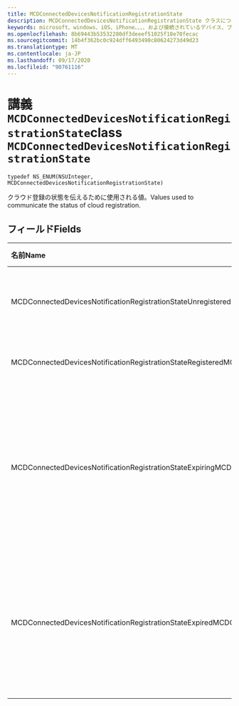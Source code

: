 ```yaml
---
title: MCDConnectedDevicesNotificationRegistrationState
description: MCDConnectedDevicesNotificationRegistrationState クラスについて説明します。 これらの値は、クラウド登録の状態を伝えるために使用されます。
keywords: microsoft、windows、iOS、iPhone、、、、および接続されているデバイス、プロジェクトローマ
ms.openlocfilehash: 8b69443b53532280df3deeef51025f18e70fecac
ms.sourcegitcommit: 14b4f362bc0c924dff6493490c80624273d49d23
ms.translationtype: MT
ms.contentlocale: ja-JP
ms.lasthandoff: 09/17/2020
ms.locfileid: "90761116"
---
```

# <a name="class-mcdconnecteddevicesnotificationregistrationstate"></a><span data-ttu-id="4342f-105">講義 `MCDConnectedDevicesNotificationRegistrationState`</span><span class="sxs-lookup"><span data-stu-id="4342f-105">class `MCDConnectedDevicesNotificationRegistrationState`</span></span> 

```
typedef NS_ENUM(NSUInteger, MCDConnectedDevicesNotificationRegistrationState)
```  
<span data-ttu-id="4342f-106">クラウド登録の状態を伝えるために使用される値。</span><span class="sxs-lookup"><span data-stu-id="4342f-106">Values used to communicate the status of cloud registration.</span></span>

## <a name="fields"></a><span data-ttu-id="4342f-107">フィールド</span><span class="sxs-lookup"><span data-stu-id="4342f-107">Fields</span></span>

| <span data-ttu-id="4342f-108">名前</span><span class="sxs-lookup"><span data-stu-id="4342f-108">Name</span></span>                              |   <span data-ttu-id="4342f-109">[値]</span><span class="sxs-lookup"><span data-stu-id="4342f-109">Value</span></span>     | <span data-ttu-id="4342f-110">説明</span><span class="sxs-lookup"><span data-stu-id="4342f-110">Description</span></span> |
|:----------------------------------|:------|:-------------------------------|
| <span data-ttu-id="4342f-111">MCDConnectedDevicesNotificationRegistrationStateUnregistered</span><span class="sxs-lookup"><span data-stu-id="4342f-111">MCDConnectedDevicesNotificationRegistrationStateUnregistered</span></span> | <span data-ttu-id="4342f-112">0</span><span class="sxs-lookup"><span data-stu-id="4342f-112">0</span></span> | <span data-ttu-id="4342f-113">登録が開始されていません。</span><span class="sxs-lookup"><span data-stu-id="4342f-113">Registration has never been started.</span></span>
| <span data-ttu-id="4342f-114">MCDConnectedDevicesNotificationRegistrationStateRegistered</span><span class="sxs-lookup"><span data-stu-id="4342f-114">MCDConnectedDevicesNotificationRegistrationStateRegistered</span></span> | <span data-ttu-id="4342f-115">1</span><span class="sxs-lookup"><span data-stu-id="4342f-115">1</span></span> | <span data-ttu-id="4342f-116">登録が完了しました。</span><span class="sxs-lookup"><span data-stu-id="4342f-116">Registration has finished.</span></span> |
| <span data-ttu-id="4342f-117">MCDConnectedDevicesNotificationRegistrationStateExpiring</span><span class="sxs-lookup"><span data-stu-id="4342f-117">MCDConnectedDevicesNotificationRegistrationStateExpiring</span></span> | <span data-ttu-id="4342f-118">2</span><span class="sxs-lookup"><span data-stu-id="4342f-118">2</span></span> | <span data-ttu-id="4342f-119">登録の有効期限が間もなく切れます。アプリで登録を再度実行する必要があります。</span><span class="sxs-lookup"><span data-stu-id="4342f-119">Registration is about to expire and so the app should perform registration again.</span></span> |
| <span data-ttu-id="4342f-120">MCDConnectedDevicesNotificationRegistrationStateExpired</span><span class="sxs-lookup"><span data-stu-id="4342f-120">MCDConnectedDevicesNotificationRegistrationStateExpired</span></span> | <span data-ttu-id="4342f-121">3</span><span class="sxs-lookup"><span data-stu-id="4342f-121">3</span></span> | <span data-ttu-id="4342f-122">登録の有効期限が切れているため、アプリで登録を再度実行する必要があります。</span><span class="sxs-lookup"><span data-stu-id="4342f-122">Registration has expired and so the app must perform registration again.</span></span> |
